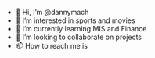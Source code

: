 - 👋 Hi, I’m @dannymach
- 👀 I’m interested in sports and movies
- 🌱 I’m currently learning MIS and Finance
- 💞️ I’m looking to collaborate on projects
- 📫 How to reach me is 

<!---
dannymach/dannymach is a ✨ special ✨ repository because its `README.md` (this file) appears on your GitHub profile.
You can click the Preview link to take a look at your changes.
--->
